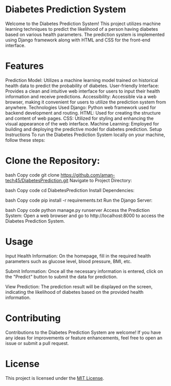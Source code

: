 # Diabetes Prediction System

Welcome to the Diabetes Prediction System! This project utilizes machine learning techniques to predict the likelihood of a person having diabetes based on various health parameters. The prediction system is implemented using Django framework along with HTML and CSS for the front-end interface.

#  Features
Prediction Model: Utilizes a machine learning model trained on historical health data to predict the probability of diabetes.
User-friendly Interface: Provides a clean and intuitive web interface for users to input their health information and receive predictions.
Accessibility: Accessible via a web browser, making it convenient for users to utilize the prediction system from anywhere.
Technologies Used
Django: Python web framework used for backend development and routing.
HTML: Used for creating the structure and content of web pages.
CSS: Utilized for styling and enhancing the visual appearance of the web interface.
Machine Learning: Employed for building and deploying the predictive model for diabetes prediction.
Setup Instructions
To run the Diabetes Prediction System locally on your machine, follow these steps:

# Clone the Repository:

bash
Copy code
git clone https://github.com/aman-tech45/DiabetesPrediction.git
Navigate to Project Directory:

bash
Copy code
cd DiabetesPrediction
Install Dependencies:

bash
Copy code
pip install -r requirements.txt
Run the Django Server:

bash
Copy code
python manage.py runserver
Access the Prediction System:
Open a web browser and go to http://localhost:8000 to access the Diabetes Prediction System.

# Usage
Input Health Information: On the homepage, fill in the required health parameters such as glucose level, blood pressure, BMI, etc.

Submit Information: Once all the necessary information is entered, click on the "Predict" button to submit the data for prediction.

View Prediction: The prediction result will be displayed on the screen, indicating the likelihood of diabetes based on the provided health information.

# Contributing
Contributions to the Diabetes Prediction System are welcome! If you have any ideas for improvements or feature enhancements, feel free to open an issue or submit a pull request.

# License

This project is licensed under the [MIT License](LICENSE).

